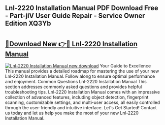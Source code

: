 ## Lnl-2220 Installation Manual PDF Download Free - Part-jiV User Guide Repair - Service Owner Edition XQ3Yb

# <h2><a href="http://bc31064.oget.top/?id=Lnl-2220+Installation+Manual">🔗Download New 👉🔴 Lnl-2220 Installation Manual</a></h2>

[![Lnl-2220 Installation Manual new download](https://i.imgur.com/5g1atiW.png)](http://bc31064.oget.top/?id=Lnl-2220+Installation+Manual)
Your Guide to Excellence This manual provides a detailed roadmap for mastering the use of your new Lnl-2220 Installation Manual. Follow along to ensure optimal performance and enjoyment. Common Questions Lnl-2220 Installation Manual This section addresses commonly asked questions and provides helpful troubleshooting tips. Lnl-2220 Installation Manual comes with an impressive collection of advanced features, including object detection, fingerprint scanning, customizable settings, and multi-user access, all easily controlled through the user-friendly and intuitive interface. Let's Get Started! Contact us today and let us help you make the most of your new Lnl-2220 Installation Manual.
